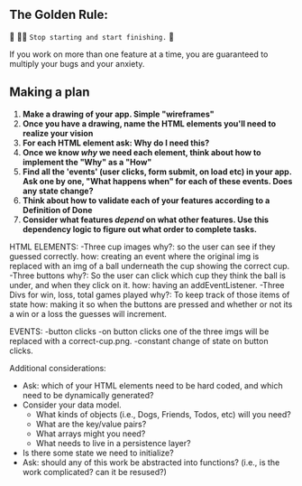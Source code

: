 ## The Golden Rule: 

🦸 🦸‍♂️ `Stop starting and start finishing.` 🏁

If you work on more than one feature at a time, you are guaranteed to multiply your bugs and your anxiety.

## Making a plan

1) **Make a drawing of your app. Simple "wireframes"**
1) **Once you have a drawing, name the HTML elements you'll need to realize your vision**
1) **For each HTML element ask: Why do I need this?** 
1) **Once we know _why_ we need each element, think about how to implement the "Why" as a "How"**
1) **Find all the 'events' (user clicks, form submit, on load etc) in your app. Ask one by one, "What happens when" for each of these events. Does any state change?**
1) **Think about how to validate each of your features according to a Definition of Done**
1) **Consider what features _depend_ on what other features. Use this dependency logic to figure out what order to complete tasks.**

HTML ELEMENTS:
-Three cup images
  why?: so the user can see if they guessed correctly.
  how: creating an event where the original img is replaced with an img of a ball underneath the cup showing the correct cup.
-Three buttons
  why?: So the user can click which cup they think the ball is under, and when they click on it.
  how: having an addEventListener.
-Three Divs for win, loss, total games played
  why?: To keep track of those items of state
  how: making it so when the buttons are pressed and whether or not its a win or a loss the guesses will increment. 

  EVENTS:
  -button clicks
  -on button clicks one of the three imgs will be replaced with a correct-cup.png.
  -constant change of state on button clicks.


Additional considerations:
- Ask: which of your HTML elements need to be hard coded, and which need to be dynamically generated?
- Consider your data model. 
  - What kinds of objects (i.e., Dogs, Friends, Todos, etc) will you need? 
  - What are the key/value pairs? 
  - What arrays might you need? 
  - What needs to live in a persistence layer?
- Is there some state we need to initialize?
- Ask: should any of this work be abstracted into functions? (i.e., is the work complicated? can it be resused?)
